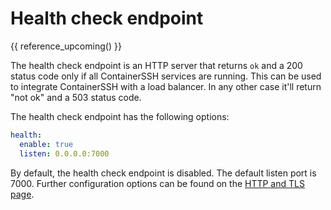 <h1>Health check endpoint</h1>

{{ reference_upcoming() }}

The health check endpoint is an HTTP server that returns `ok` and a 200 status code only if all ContainerSSH services are running. This can be used to integrate ContainerSSH with a load balancer. In any other case it'll return "not ok" and a 503 status code.

The health check endpoint has the following options:

```yaml
health:
  enable: true
  listen: 0.0.0.0:7000
```

By default, the health check endpoint is disabled. The default listen port is 7000. Further configuration options can be found on the [HTTP and TLS page](http.md#http-server-configuration).
